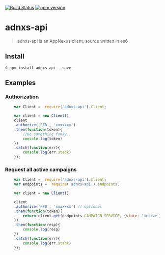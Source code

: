 [![Build Status](https://travis-ci.org/LukevdPalen/adnxs-api.svg?branch=master)](https://travis-ci.org/freshfruitdigital/adnxs-api)
[![npm version](https://badge.fury.io/js/adnxs-api.svg)](http://badge.fury.io/js/adnxs-api)
# adnxs-api

> adnxs-api is an AppNexus client, source written in es6

## Install

 	$ npm install adnxs-api --save

## Examples

### Authorization
```javascript
	var Client =  require('adnxs-api').Client;

	var client = new Client();
	client
	.authorize('FFD', 'xxxxxxx')
	.then(function(token){
		//Do something funky..
		console.log(token)
	})
	.catch(function(err){
		console.log(err.stack)
	});
```

### Request all active campaigns
```javascript
	var Client =  require('adnxs-api').Client;
	var endpoints =  require('adnxs-api').endpoints;

	var client = new Client();

	client
	.authorize('FFD', 'xxxxxxx') // optional
 	.then(function(token){
		return client.get(endpoints.CAMPAIGN_SERVICE, {state: 'active'});
	})
	.then(function(resp){
		console.log(resp)
	})
	.catch(function(err){
		console.log(err.stack)
	});

```
